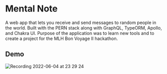 # Mental Note
A web app that lets you receive and send messages to random people in the world. Built with the PERN stack along with GraphQL, TypeORM, Apollo, and Chakra UI. Purpose of the application was to learn new tools and to create a project for the MLH Bon Voyage II hackathon.

## Demo
![Recording 2022-06-04 at 23 29 24](https://user-images.githubusercontent.com/48599206/172038515-96d4545e-0107-4ba2-b04e-0ba70fed6436.gif)

